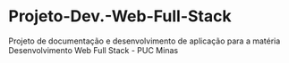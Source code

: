 # Projeto-Dev.-Web-Full-Stack
Projeto de documentação e desenvolvimento de aplicação para a matéria Desenvolvimento Web Full Stack - PUC Minas
